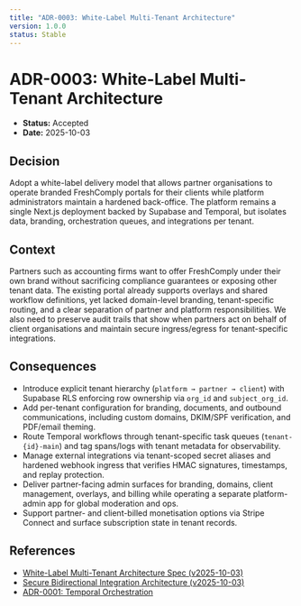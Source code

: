 ```yaml
---
title: "ADR-0003: White-Label Multi-Tenant Architecture"
version: 1.0.0
status: Stable
---
```









# ADR-0003: White-Label Multi-Tenant Architecture

- **Status:** Accepted
- **Date:** 2025-10-03

## Decision

Adopt a white-label delivery model that allows partner organisations to operate branded FreshComply portals for their clients while platform administrators maintain a hardened back-office. The platform remains a single Next.js deployment backed by Supabase and Temporal, but isolates data, branding, orchestration queues, and integrations per tenant.

## Context

Partners such as accounting firms want to offer FreshComply under their own brand without sacrificing compliance guarantees or exposing other tenant data. The existing portal already supports overlays and shared workflow definitions, yet lacked domain-level branding, tenant-specific routing, and a clear separation of partner and platform responsibilities. We also need to preserve audit trails that show when partners act on behalf of client organisations and maintain secure ingress/egress for tenant-specific integrations.

## Consequences

- Introduce explicit tenant hierarchy (`platform → partner → client`) with Supabase RLS enforcing row ownership via `org_id` and `subject_org_id`.
- Add per-tenant configuration for branding, documents, and outbound communications, including custom domains, DKIM/SPF verification, and PDF/email theming.
- Route Temporal workflows through tenant-specific task queues (`tenant-{id}-main`) and tag spans/logs with tenant metadata for observability.
- Manage external integrations via tenant-scoped secret aliases and hardened webhook ingress that verifies HMAC signatures, timestamps, and replay protection.
- Deliver partner-facing admin surfaces for branding, domains, client management, overlays, and billing while operating a separate platform-admin app for global moderation and ops.
- Support partner- and client-billed monetisation options via Stripe Connect and surface subscription state in tenant records.

## References

- [White-Label Multi-Tenant Architecture Spec (v2025-10-03)](../specs/white-label-architecture.v1.0.0.md)
- [Secure Bidirectional Integration Architecture (v2025-10-03)](../specs/integration-architecture-bidirectional.v1.0.0.md)
- [ADR-0001: Temporal Orchestration](0001-temporal-orchestration.md)
